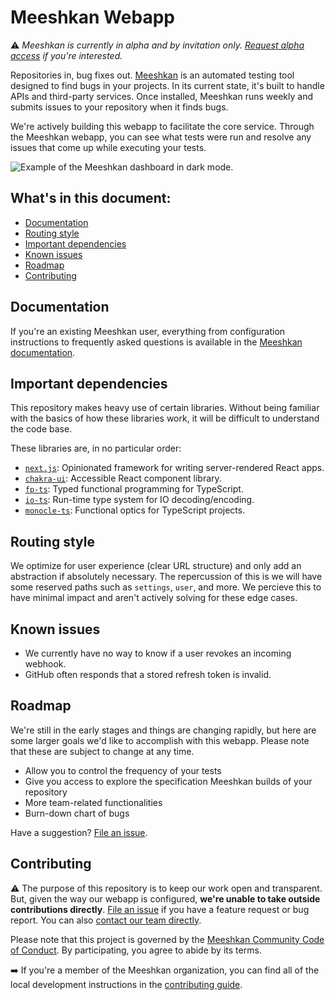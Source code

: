 # Meeshkan Webapp

⚠️ _Meeshkan is currently in alpha and by invitation only. [Request alpha access](https://meeshkan.com/) if you're interested._

Repositories in, bug fixes out. [Meeshkan](https://meeshkan.com/) is an automated testing tool designed to find bugs in your projects. In its current state, it's built to handle APIs and third-party services. Once installed, Meeshkan runs weekly and submits issues to your repository when it finds bugs.

We're actively building this webapp to facilitate the core service. Through the Meeshkan webapp, you can see what tests were run and resolve any issues that come up while executing your tests.

![Example of the Meeshkan dashboard in dark mode.](https://user-images.githubusercontent.com/26869552/83249968-ab134a80-a1a7-11ea-9168-bf4864e6c680.png)

## What's in this document:

- [Documentation](#documentation)
- [Routing style](#routing-style)
- [Important dependencies](#important-dependencies)
- [Known issues](#known-issues)
- [Roadmap](#roadmap)
- [Contributing](#contributing)

## Documentation

If you're an existing Meeshkan user, everything from configuration instructions to frequently asked questions is available in the [Meeshkan documentation](https://meeshkan.com/docs/).

## Important dependencies

This repository makes heavy use of certain libraries. Without being familiar with the basics of how these libraries work, it will be difficult to understand the code base.

These libraries are, in no particular order:

- [`next.js`](https://github.com/zeit/next.js): Opinionated framework for writing server-rendered React apps.
- [`chakra-ui`](https://github.com/chakra-ui/chakra-ui): Accessible React component library.
- [`fp-ts`](https://github.com/gcanti/fp-ts): Typed functional programming for TypeScript.
- [`io-ts`](https://github.com/gcanti/io-ts): Run-time type system for IO decoding/encoding.
- [`monocle-ts`](https://github.com/gcanti/monocle-ts): Functional optics for TypeScript projects.

## Routing style

We optimize for user experience (clear URL structure) and only add an abstraction if absolutely necessary. The repercussion of this is we will have some reserved paths such as `settings`, `user`, and more. We percieve this to have minimal impact and aren't actively solving for these edge cases.

## Known issues

- We currently have no way to know if a user revokes an incoming webhook.
- GitHub often responds that a stored refresh token is invalid.

## Roadmap

We're still in the early stages and things are changing rapidly, but here are some larger goals we'd like to accomplish with this webapp. Please note that these are subject to change at any time.

- Allow you to control the frequency of your tests
- Give you access to explore the specification Meeshkan builds of your repository
- More team-related functionalities
- Burn-down chart of bugs

Have a suggestion? [File an issue](https://github.com/meeshkan/webapp/issues/new).

## Contributing

⚠️ The purpose of this repository is to keep our work open and transparent. But, given the way our webapp is configured, **we're unable to take outside contributions directly**. [File an issue](https://github.com/meeshkan/webapp/issues/new) if you have a feature request or bug report. You can also [contact our team directly](https://meeshkan.com/contact/).

Please note that this project is governed by the [Meeshkan Community Code of Conduct](https://github.com/meeshkan/code-of-conduct). By participating, you agree to abide by its terms.

➡️ If you're a member of the Meeshkan organization, you can find all of the local development instructions in the [contributing guide](./CONTRIBUTING.md).
